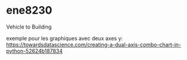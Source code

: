 # ene8230
Vehicle to Building


exemple pour les graphiques avec deux axes y:  
https://towardsdatascience.com/creating-a-dual-axis-combo-chart-in-python-52624b187834
